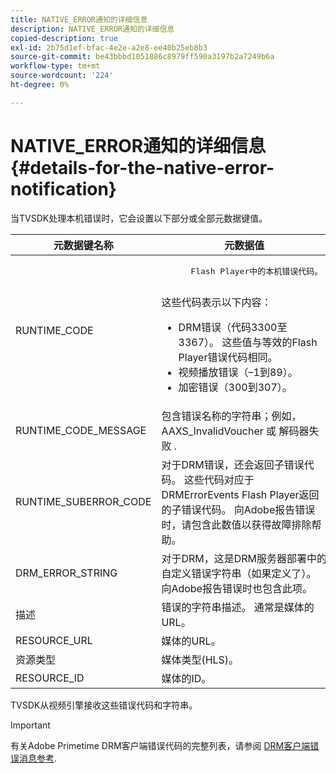 ```yaml
---
title: NATIVE_ERROR通知的详细信息
description: NATIVE_ERROR通知的详细信息
copied-description: true
exl-id: 2b75d1ef-bfac-4e2e-a2e8-ee40b25eb8b3
source-git-commit: be43bbbd1051886c8979ff590a3197b2a7249b6a
workflow-type: tm+mt
source-wordcount: '224'
ht-degree: 0%

---
```


# NATIVE_ERROR通知的详细信息 {#details-for-the-native-error-notification}

当TVSDK处理本机错误时，它会设置以下部分或全部元数据键值。

<table id="table_86A21619515B435DBB65DC4DFBB64B29"> 
 <thead> 
  <tr> 
   <th colname="col1" class="entry"> 元数据键名称 </th> 
   <th colname="col2" class="entry"> 元数据值 </th> 
  </tr> 
 </thead>
 <tbody> 
  <tr> 
   <td colname="col1"> <span class="codeph"> RUNTIME_CODE </span> </td> 
   <td colname="col2"> 
    <pre>
      Flash Player中的本机错误代码。 
    </pre> 这些代码表示以下内容： 
    <ul id="ul_330C626DE27B45A09E8851CC24768A07"> 
     <li id="li_0845A9BBB55545BDB49BD4F4802C0E54">DRM错误（代码3300至3367）。 这些值与等效的Flash Player错误代码相同。 </li> 
     <li id="li_98A571480C154CF0AE1DC101FF0834C4">视频播放错误（–1到89）。 </li> 
     <li id="li_D7C19955DEF94DA88B822C8C57D6D2F4">加密错误（300到307）。 </li> 
    </ul> </td> 
  </tr> 
  <tr> 
   <td colname="col1"> <span class="codeph"> RUNTIME_CODE_MESSAGE </span> </td> 
   <td colname="col2"> 包含错误名称的字符串；例如， <span class="codeph"> AAXS_InvalidVoucher </span> 或 <span class="codeph"> 解码器失败 </span>. </td> 
  </tr> 
  <tr> 
   <td colname="col1"> <span class="codeph"> RUNTIME_SUBERROR_CODE </span> </td> 
   <td colname="col2"> 对于DRM错误，还会返回子错误代码。 这些代码对应于 <span class="codeph"> DRMErrorEvents </span> Flash Player返回的子错误代码。 向Adobe报告错误时，请包含此数值以获得故障排除帮助。 </td> 
  </tr> 
  <tr> 
   <td colname="col1"> <span class="codeph"> DRM_ERROR_STRING </span> </td> 
   <td colname="col2"> 对于DRM，这是DRM服务器部署中的自定义错误字符串（如果定义了）。 向Adobe报告错误时也包含此项。 </td> 
  </tr> 
  <tr> 
   <td colname="col1"> <span class="codeph"> 描述 </span> </td> 
   <td colname="col2"> 错误的字符串描述。 通常是媒体的URL。 </td> 
  </tr> 
  <tr> 
   <td colname="col1"> <span class="codeph"> RESOURCE_URL </span> </td> 
   <td colname="col2"> 媒体的URL。 </td> 
  </tr> 
  <tr> 
   <td colname="col1"> <span class="codeph"> 资源类型 </span> </td> 
   <td colname="col2"> 媒体类型(HLS)。 </td> 
  </tr> 
  <tr> 
   <td colname="col1"> <span class="codeph"> RESOURCE_ID </span> </td> 
   <td colname="col2"> 媒体的ID。 </td> 
  </tr> 
 </tbody> 
</table>

TVSDK从视频引擎接收这些错误代码和字符串。

>[!IMPORTANT]
>
>有关Adobe Primetime DRM客户端错误代码的完整列表，请参阅 [DRM客户端错误消息参考](https://helpx.adobe.com/content/dam/help/en/primetime/drm/drm_client_error_message_reference.pdf).
